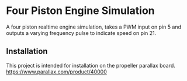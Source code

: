 # Four Piston Engine Simulation
A four piston realtime engine simulation, takes a PWM input on pin 5 and outputs a varying frequency pulse to indicate speed on pin 21.

## Installation
This project is intended for installation on the propeller parallax board.
https://www.parallax.com/product/40000
